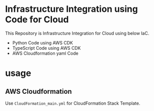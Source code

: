 # Infrastructure Integration using Code for Cloud

This Repository is Infrastructure Integration for Cloud using below IaC.

- Python Code using AWS CDK
- TypeScript Code using AWS CDK
- AWS Cloudformation yaml Code

# usage

## AWS Cloudformation

Use `CloudFormation_main.yml` for CloudFormation Stack Template.
